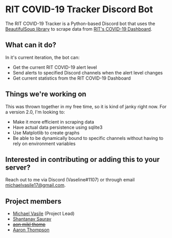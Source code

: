 # RIT COVID-19 Tracker Discord Bot

The RIT COVID-19 Tracker is a Python-based Discord bot that uses the [BeautifulSoup library](https://www.crummy.com/software/BeautifulSoup/bs4/doc/) to scrape data from [RIT's COVID-19 Dashboard](https://rit.edu/ready/dashboard).

## What can it do?

In it's current iteration, the bot can:
- Get the current RIT COVID-19 alert level
- Send alerts to specified Discord channels when the alert level changes
- Get current statistics from the RIT COVID-19 Dashboard

## Things we're working on

This was thrown together in my free time, so it is kind of janky right now. For a version 2.0, I'm looking to:
- Make it more efficient in scraping data
- Have actual data persistence using sqlite3
- Use Matplotlib to create graphs
- Be able to be dynamically bound to specific channels without having to rely on environment variables

## Interested in contributing or adding this to your server?

Reach out to me via Discord (Vaseline#1107) or through email [michaelvasile17@gmail.com](mailto:michaelvasile17@gmail.com).

## Project members
- [Michael Vasile](https://github.com/michaelvasile) (Project Lead)
- [Shantanav Saurav](https://github.com/shantanav)
- [~~aon mikl thomp~~](https://github.com/orthos)
- [Aaron Thompson](https://github.com/amikht)